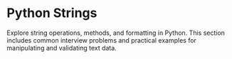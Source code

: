 # Python Strings

Explore string operations, methods, and formatting in Python. This section includes common interview problems and practical examples for manipulating and validating text data.
